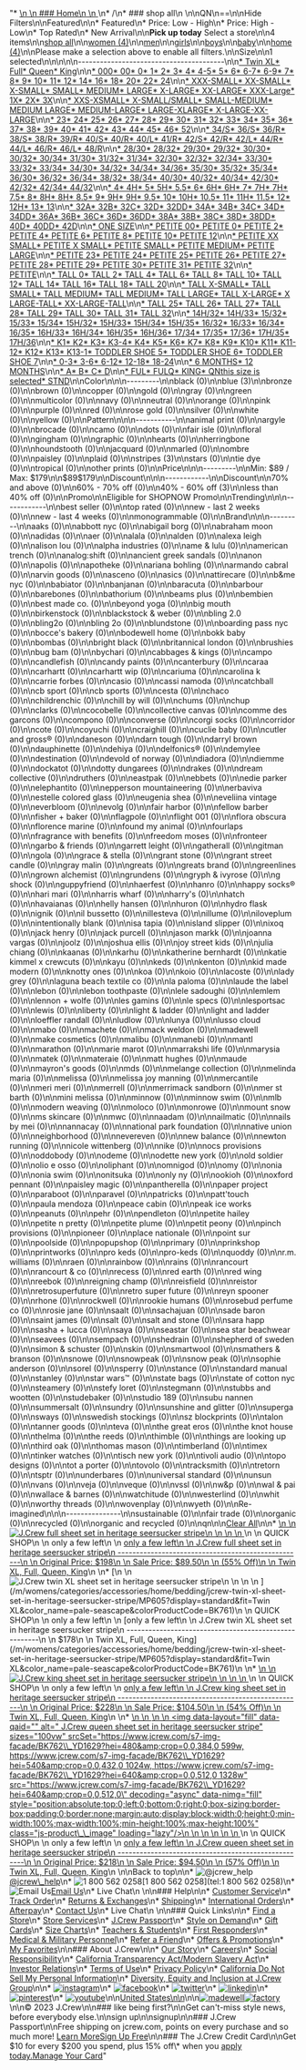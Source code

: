 "*   [\n    \n    ### Home\n    \n    ](/)\n*   /\n*   ### shop all\n    \n\nQN\n==\n\nHide Filters\n\nFeatured\n\n*   Featured\n*   Price: Low - High\n*   Price: High - Low\n*   Top Rated\n*   New Arrival\n\n**Pick up today** Select a store\n\n4 items\n\n[shop all](/all/?crawl=no)\n\n[women (4)](/all/womens?crawl=no)\n\n[men](/all/mens?crawl=no)\n\n[girls](/all/girls?crawl=no)\n\n[boys](/all/boys?crawl=no)\n\n[baby](/all/baby?crawl=no)\n\n[home (4)](/all/home?crawl=no)\n\nPlease make a selection above to enable all filters.\n\nSize\n\n1 selected[](/all/?crawl=no)\n\n\n\n\n----------------------------------------\n\n[*   Twin XL](/all/?crawl=no&fit=Twin%20XL&size=QN)[*   Full](/all/?crawl=no&fit=Full&size=QN)[*   Queen](/all/?crawl=no&fit=Queen&size=QN)[*   King](/all/?crawl=no&fit=King&size=QN)\n\n[*   000](/all/?crawl=no&size=000,QN)[*   00](/all/?crawl=no&size=00,QN)[*   0](/all/?crawl=no&size=0,QN)[*   1](/all/?crawl=no&size=1,QN)[*   2](/all/?crawl=no&size=2,QN)[*   3](/all/?crawl=no&size=3,QN)[*   4](/all/?crawl=no&size=4,QN)[*   4-5](/all/?crawl=no&size=4-5,QN)[*   5](/all/?crawl=no&size=5,QN)[*   6](/all/?crawl=no&size=6,QN)[*   6-7](/all/?crawl=no&size=6-7,QN)[*   6-9](/all/?crawl=no&size=6-9,QN)[*   7](/all/?crawl=no&size=7,QN)[*   8](/all/?crawl=no&size=8,QN)[*   9](/all/?crawl=no&size=9,QN)[*   10](/all/?crawl=no&size=10,QN)[*   11](/all/?crawl=no&size=11,QN)[*   12](/all/?crawl=no&size=12,QN)[*   14](/all/?crawl=no&size=14,QN)[*   16](/all/?crawl=no&size=16,QN)[*   18](/all/?crawl=no&size=18,QN)[*   20](/all/?crawl=no&size=20,QN)[*   22](/all/?crawl=no&size=22,QN)[*   24](/all/?crawl=no&size=24,QN)\n\n[*   XXX-SMALL](/all/?crawl=no&size=QN,XXX-SMALL)[*   XX-SMALL](/all/?crawl=no&size=QN,XX-SMALL)[*   X-SMALL](/all/?crawl=no&size=QN,X-SMALL)[*   SMALL](/all/?crawl=no&size=QN,SMALL)[*   MEDIUM](/all/?crawl=no&size=MEDIUM,QN)[*   LARGE](/all/?crawl=no&size=LARGE,QN)[*   X-LARGE](/all/?crawl=no&size=QN,X-LARGE)[*   XX-LARGE](/all/?crawl=no&size=QN,XX-LARGE)[*   XXX-Large](/all/?crawl=no&size=QN,XXXL)[*   1X](/all/?crawl=no&size=1X,QN)[*   2X](/all/?crawl=no&size=2X,QN)[*   3X](/all/?crawl=no&size=3X,QN)\n\n[*   XXS-XSMALL](/all/?crawl=no&size=QN,XXS-XSMALL)[*   X-SMALL/SMALL](/all/?crawl=no&size=QN,X-SMALL%2FSMALL)[*   SMALL-MEDIUM](/all/?crawl=no&size=QN,SMALL-MEDIUM)[*   MEDIUM LARGE](/all/?crawl=no&size=MEDIUM%20LARGE,QN)[*   MEDIUM-LARGE](/all/?crawl=no&size=MEDIUM-LARGE,QN)[*   LARGE-XLARGE](/all/?crawl=no&size=LARGE-XLARGE,QN)[*   X-LARGE-XX-LARGE](/all/?crawl=no&size=QN,X-LARGE-XX-LARGE)\n\n[*   23](/all/?crawl=no&size=23,QN)[*   24](/all/?crawl=no&size=24G,QN)[*   25](/all/?crawl=no&size=25,QN)[*   26](/all/?crawl=no&size=26,QN)[*   27](/all/?crawl=no&size=27,QN)[*   28](/all/?crawl=no&size=28,QN)[*   29](/all/?crawl=no&size=29,QN)[*   30](/all/?crawl=no&size=30,QN)[*   31](/all/?crawl=no&size=31,QN)[*   32](/all/?crawl=no&size=32,QN)[*   33](/all/?crawl=no&size=33,QN)[*   34](/all/?crawl=no&size=34,QN)[*   35](/all/?crawl=no&size=35,QN)[*   36](/all/?crawl=no&size=36,QN)[*   37](/all/?crawl=no&size=37,QN)[*   38](/all/?crawl=no&size=38,QN)[*   39](/all/?crawl=no&size=39,QN)[*   40](/all/?crawl=no&size=40,QN)[*   41](/all/?crawl=no&size=41,QN)[*   42](/all/?crawl=no&size=42,QN)[*   43](/all/?crawl=no&size=43,QN)[*   44](/all/?crawl=no&size=44,QN)[*   45](/all/?crawl=no&size=45,QN)[*   46](/all/?crawl=no&size=46,QN)[*   52](/all/?crawl=no&size=52,QN)\n\n[*   34/S](/all/?crawl=no&size=34%2FS,QN)[*   36/S](/all/?crawl=no&size=36%2FS,QN)[*   36/R](/all/?crawl=no&size=36%2FR,QN)[*   38/S](/all/?crawl=no&size=38%2FS,QN)[*   38/R](/all/?crawl=no&size=38%2FR,QN)[*   39/R](/all/?crawl=no&size=39%2FR,QN)[*   40/S](/all/?crawl=no&size=40%2FS,QN)[*   40/R](/all/?crawl=no&size=40%2FR,QN)[*   40/L](/all/?crawl=no&size=40%2FL,QN)[*   41/R](/all/?crawl=no&size=41%2FR,QN)[*   42/S](/all/?crawl=no&size=42%2FS,QN)[*   42/R](/all/?crawl=no&size=42%2FR,QN)[*   42/L](/all/?crawl=no&size=42%2FL,QN)[*   44/R](/all/?crawl=no&size=44%2FR,QN)[*   44/L](/all/?crawl=no&size=44%2FL,QN)[*   46/R](/all/?crawl=no&size=46%2FR,QN)[*   46/L](/all/?crawl=no&size=46%2FL,QN)[*   48/R](/all/?crawl=no&size=48%2FR,QN)\n\n[*   28/30](/all/?crawl=no&size=28%2F30,QN)[*   28/32](/all/?crawl=no&size=28%2F32,QN)[*   29/30](/all/?crawl=no&size=29%2F30,QN)[*   29/32](/all/?crawl=no&size=29%2F32,QN)[*   30/30](/all/?crawl=no&size=30%2F30,QN)[*   30/32](/all/?crawl=no&size=30%2F32,QN)[*   30/34](/all/?crawl=no&size=30%2F34,QN)[*   31/30](/all/?crawl=no&size=31%2F30,QN)[*   31/32](/all/?crawl=no&size=31%2F32,QN)[*   31/34](/all/?crawl=no&size=31%2F34,QN)[*   32/30](/all/?crawl=no&size=32%2F30,QN)[*   32/32](/all/?crawl=no&size=32%2F32,QN)[*   32/34](/all/?crawl=no&size=32%2F34,QN)[*   33/30](/all/?crawl=no&size=33%2F30,QN)[*   33/32](/all/?crawl=no&size=33%2F32,QN)[*   33/34](/all/?crawl=no&size=33%2F34,QN)[*   34/30](/all/?crawl=no&size=34%2F30,QN)[*   34/32](/all/?crawl=no&size=34%2F32,QN)[*   34/34](/all/?crawl=no&size=34%2F34,QN)[*   34/36](/all/?crawl=no&size=34%2F36,QN)[*   35/30](/all/?crawl=no&size=35%2F30,QN)[*   35/32](/all/?crawl=no&size=35%2F32,QN)[*   35/34](/all/?crawl=no&size=35%2F34,QN)[*   36/30](/all/?crawl=no&size=36%2F30,QN)[*   36/32](/all/?crawl=no&size=36%2F32,QN)[*   36/34](/all/?crawl=no&size=36%2F34,QN)[*   38/32](/all/?crawl=no&size=38%2F32,QN)[*   38/34](/all/?crawl=no&size=38%2F34,QN)[*   40/30](/all/?crawl=no&size=40%2F30,QN)[*   40/32](/all/?crawl=no&size=40%2F32,QN)[*   40/34](/all/?crawl=no&size=40%2F34,QN)[*   42/30](/all/?crawl=no&size=42%2F30,QN)[*   42/32](/all/?crawl=no&size=42%2F32,QN)[*   42/34](/all/?crawl=no&size=42%2F34,QN)[*   44/32](/all/?crawl=no&size=44%2F32,QN)\n\n[*   4](/all/?crawl=no&size=4%20MEDIUM,QN)[*   4H](/all/?crawl=no&size=4H%20MEDIUM,QN)[*   5](/all/?crawl=no&size=5%20MEDIUM,QN)[*   5H](/all/?crawl=no&size=5H%20MEDIUM,QN)[*   5.5](/all/?crawl=no&size=5.5,QN)[*   6](/all/?crawl=no&size=6%20MEDIUM,QN)[*   6H](/all/?crawl=no&size=6H,QN)[*   6H](/all/?crawl=no&size=6H%20MEDIUM,QN)[*   7](/all/?crawl=no&size=7%20MEDIUM,QN)[*   7H](/all/?crawl=no&size=7H%20MEDIUM,QN)[*   7H](/all/?crawl=no&size=7H,QN)[*   7.5](/all/?crawl=no&size=7.5,QN)[*   8](/all/?crawl=no&size=8%20MEDIUM,QN)[*   8H](/all/?crawl=no&size=8H%20MEDIUM,QN)[*   8H](/all/?crawl=no&size=8H,QN)[*   8.5](/all/?crawl=no&size=8.5,QN)[*   9](/all/?crawl=no&size=9%20MEDIUM,QN)[*   9H](/all/?crawl=no&size=9H%20MEDIUM,QN)[*   9H](/all/?crawl=no&size=9H,QN)[*   9.5](/all/?crawl=no&size=9.5,QN)[*   10](/all/?crawl=no&size=10%20MEDIUM,QN)[*   10H](/all/?crawl=no&size=10H%20MEDIUM,QN)[*   10.5](/all/?crawl=no&size=10.5,QN)[*   11](/all/?crawl=no&size=11%20MEDIUM,QN)[*   11H](/all/?crawl=no&size=11H%20MEDIUM,QN)[*   11.5](/all/?crawl=no&size=11.5,QN)[*   12](/all/?crawl=no&size=12%20MEDIUM,QN)[*   12H](/all/?crawl=no&size=12H%20MEDIUM,QN)[*   13](/all/?crawl=no&size=13,QN)[*   13](/all/?crawl=no&size=13%20MEDIUM,QN)\n\n[*   32A](/all/?crawl=no&size=32A,QN)[*   32B](/all/?crawl=no&size=32B,QN)[*   32C](/all/?crawl=no&size=32C,QN)[*   32D](/all/?crawl=no&size=32D,QN)[*   32DD](/all/?crawl=no&size=32DD,QN)[*   34A](/all/?crawl=no&size=34A,QN)[*   34B](/all/?crawl=no&size=34B,QN)[*   34C](/all/?crawl=no&size=34C,QN)[*   34D](/all/?crawl=no&size=34D,QN)[*   34DD](/all/?crawl=no&size=34DD,QN)[*   36A](/all/?crawl=no&size=36A,QN)[*   36B](/all/?crawl=no&size=36B,QN)[*   36C](/all/?crawl=no&size=36C,QN)[*   36D](/all/?crawl=no&size=36D,QN)[*   36DD](/all/?crawl=no&size=36DD,QN)[*   38A](/all/?crawl=no&size=38A,QN)[*   38B](/all/?crawl=no&size=38B,QN)[*   38C](/all/?crawl=no&size=38C,QN)[*   38D](/all/?crawl=no&size=38D,QN)[*   38DD](/all/?crawl=no&size=38DD,QN)[*   40D](/all/?crawl=no&size=40D,QN)[*   40DD](/all/?crawl=no&size=40DD,QN)[*   42D](/all/?crawl=no&size=42D,QN)\n\n[*   ONE SIZE](/all/?crawl=no&size=ONE%20SIZE,QN)\n\n[*   PETITE 00](/all/?crawl=no&size=PETITE%2000,QN)[*   PETITE 0](/all/?crawl=no&size=PETITE%200,QN)[*   PETITE 2](/all/?crawl=no&size=PETITE%202,QN)[*   PETITE 4](/all/?crawl=no&size=PETITE%204,QN)[*   PETITE 6](/all/?crawl=no&size=PETITE%206,QN)[*   PETITE 8](/all/?crawl=no&size=PETITE%208,QN)[*   PETITE 10](/all/?crawl=no&size=PETITE%2010,QN)[*   PETITE 12](/all/?crawl=no&size=PETITE%2012,QN)\n\n[*   PETITE XX SMALL](/all/?crawl=no&size=PETITE%20XX%20SMALL,QN)[*   PETITE X SMALL](/all/?crawl=no&size=PETITE%20X%20SMALL,QN)[*   PETITE SMALL](/all/?crawl=no&size=PETITE%20SMALL,QN)[*   PETITE MEDIUM](/all/?crawl=no&size=PETITE%20MEDIUM,QN)[*   PETITE LARGE](/all/?crawl=no&size=PETITE%20LARGE,QN)\n\n[*   PETITE 23](/all/?crawl=no&size=PETITE%2023,QN)[*   PETITE 24](/all/?crawl=no&size=PETITE%2024,QN)[*   PETITE 25](/all/?crawl=no&size=PETITE%2025,QN)[*   PETITE 26](/all/?crawl=no&size=PETITE%2026,QN)[*   PETITE 27](/all/?crawl=no&size=PETITE%2027,QN)[*   PETITE 28](/all/?crawl=no&size=PETITE%2028,QN)[*   PETITE 29](/all/?crawl=no&size=PETITE%2029,QN)[*   PETITE 30](/all/?crawl=no&size=PETITE%2030,QN)[*   PETITE 31](/all/?crawl=no&size=PETITE%2031,QN)[*   PETITE 32](/all/?crawl=no&size=PETITE%2032,QN)\n\n[*   PETITE](/all/?crawl=no&size=PETITE,QN)\n\n[*   TALL 0](/all/?crawl=no&size=QN,TALL%20SIZE%200)[*   TALL 2](/all/?crawl=no&size=QN,TALL%202)[*   TALL 4](/all/?crawl=no&size=QN,TALL%204)[*   TALL 6](/all/?crawl=no&size=QN,TALL%206)[*   TALL 8](/all/?crawl=no&size=QN,TALL%208)[*   TALL 10](/all/?crawl=no&size=QN,TALL%2010)[*   TALL 12](/all/?crawl=no&size=QN,TALL%2012)[*   TALL 14](/all/?crawl=no&size=QN,TALL%2014)[*   TALL 16](/all/?crawl=no&size=QN,TALL%2016)[*   TALL 18](/all/?crawl=no&size=QN,TALL%2018)[*   TALL 20](/all/?crawl=no&size=QN,TALL%2020)\n\n[*   TALL X-SMALL](/all/?crawl=no&size=QN,TALL%20X-SMALL)[*   TALL SMALL](/all/?crawl=no&size=QN,TALL%20SMALL)[*   TALL MEDIUM](/all/?crawl=no&size=QN,TALL%20MEDIUM)[*   TALL MEDIUM](/all/?crawl=no&size=QN,TALL%20SIZE%20MEDIUM)[*   TALL LARGE](/all/?crawl=no&size=QN,TALL%20LARGE)[*   TALL X-LARGE](/all/?crawl=no&size=QN,TALL%20X-LARGE)[*   X LARGE-TALL](/all/?crawl=no&size=QN,X%20LARGE-TALL)[*   XX-LARGE-TALL](/all/?crawl=no&size=QN,XX-LARGE-TALL)\n\n[*   TALL 25](/all/?crawl=no&size=QN,TALL%2025)[*   TALL 26](/all/?crawl=no&size=QN,TALL%2026)[*   TALL 27](/all/?crawl=no&size=QN,TALL%2027)[*   TALL 28](/all/?crawl=no&size=QN,TALL%2028)[*   TALL 29](/all/?crawl=no&size=QN,TALL%2029)[*   TALL 30](/all/?crawl=no&size=QN,TALL%2030)[*   TALL 31](/all/?crawl=no&size=QN,TALL%2031)[*   TALL 32](/all/?crawl=no&size=QN,TALL%2032)\n\n[*   14H/32](/all/?crawl=no&size=14H%2F32,QN)[*   14H/33](/all/?crawl=no&size=14H%2F33,QN)[*   15/32](/all/?crawl=no&size=15%2F32,QN)[*   15/33](/all/?crawl=no&size=15%2F33,QN)[*   15/34](/all/?crawl=no&size=15%2F34,QN)[*   15H/32](/all/?crawl=no&size=15H%2F32,QN)[*   15H/33](/all/?crawl=no&size=15H%2F33,QN)[*   15H/34](/all/?crawl=no&size=15H%2F34,QN)[*   15H/35](/all/?crawl=no&size=15H%2F35,QN)[*   16/32](/all/?crawl=no&size=16%2F32,QN)[*   16/33](/all/?crawl=no&size=16%2F33,QN)[*   16/34](/all/?crawl=no&size=16%2F34,QN)[*   16/35](/all/?crawl=no&size=16%2F35,QN)[*   16H/33](/all/?crawl=no&size=16H%2F33,QN)[*   16H/34](/all/?crawl=no&size=16H%2F34,QN)[*   16H/35](/all/?crawl=no&size=16H%2F35,QN)[*   16H/36](/all/?crawl=no&size=16H%2F36,QN)[*   17/34](/all/?crawl=no&size=17%2F34,QN)[*   17/35](/all/?crawl=no&size=17%2F35,QN)[*   17/36](/all/?crawl=no&size=17%2F36,QN)[*   17H/35](/all/?crawl=no&size=17H%2F35,QN)[*   17H/36](/all/?crawl=no&size=17H%2F36,QN)\n\n[*   K1](/all/?crawl=no&size=K1,QN)[*   K2](/all/?crawl=no&size=K2,QN)[*   K3](/all/?crawl=no&size=K3,QN)[*   K3-4](/all/?crawl=no&size=K3-4,QN)[*   K4](/all/?crawl=no&size=K4,QN)[*   K5](/all/?crawl=no&size=K5,QN)[*   K6](/all/?crawl=no&size=K6,QN)[*   K7](/all/?crawl=no&size=K7,QN)[*   K8](/all/?crawl=no&size=K8,QN)[*   K9](/all/?crawl=no&size=K9,QN)[*   K10](/all/?crawl=no&size=K10,QN)[*   K11](/all/?crawl=no&size=K11,QN)[*   K11-12](/all/?crawl=no&size=K11-12,QN)[*   K12](/all/?crawl=no&size=K12,QN)[*   K13](/all/?crawl=no&size=K13,QN)[*   K13-1](/all/?crawl=no&size=K13-1,QN)[*   TODDLER SHOE 5](/all/?crawl=no&size=QN,TODDLER%20SHOE%205)[*   TODDLER SHOE 6](/all/?crawl=no&size=QN,TODDLER%20SHOE%206)[*   TODDLER SHOE 7](/all/?crawl=no&size=QN,TODDLER%20SHOE%207)\n\n[*   0-3](/all/?crawl=no&size=0-3,QN)[*   3-6](/all/?crawl=no&size=3-6,QN)[*   6-12](/all/?crawl=no&size=6-12,QN)[*   12-18](/all/?crawl=no&size=12-18,QN)[*   18-24](/all/?crawl=no&size=18-24,QN)\n\n[*   6 MONTHS](/all/?crawl=no&size=6%20MONTHS,QN)[*   12 MONTHS](/all/?crawl=no&size=12%20MONTHS,QN)\n\n[*   A](/all/?crawl=no&size=A,QN)[*   B](/all/?crawl=no&size=B,QN)[*   C](/all/?crawl=no&size=C,QN)[*   D](/all/?crawl=no&size=D,QN)\n\n[*   FUL](/all/?crawl=no&size=FUL,QN)[*   FULQ](/all/?crawl=no&size=FULQ,QN)[*   KING](/all/?crawl=no&size=KING,QN)[*   QNthis size is selected](/all/?crawl=no)[*   STND](/all/?crawl=no&size=QN,STND)\n\nColor\n\n\n---------\n\nblack (0)\n\n[](/all/?crawl=no&l_color=root-blue&size=QN)blue (3)\n\nbronze (0)\n\nbrown (0)\n\ncopper (0)\n\ngold (0)\n\ngray (0)\n\ngreen (0)\n\nmulticolor (0)\n\nnavy (0)\n\nneutral (0)\n\norange (0)\n\npink (0)\n\npurple (0)\n\nred (0)\n\nrose gold (0)\n\nsilver (0)\n\nwhite (0)\n\nyellow (0)\n\nPattern\n\n\n-----------\n\nanimal print (0)\n\nargyle (0)\n\nbrocade (0)\n\ncamo (0)\n\ndots (0)\n\nfair isle (0)\n\nfloral (0)\n\ngingham (0)\n\ngraphic (0)\n\nhearts (0)\n\nherringbone (0)\n\nhoundstooth (0)\n\njacquard (0)\n\nmarled (0)\n\nombre (0)\n\npaisley (0)\n\nplaid (0)\n\n[](/all/?crawl=no&l_pattern=root-stripes&size=QN)stripes (3)\n\nstars (0)\n\ntie dye (0)\n\ntropical (0)\n\nother prints (0)\n\nPrice\n\n\n---------\n\nMin: $89 / Max: $179\n\n$89$179\n\nDiscount\n\n\n------------\n\nDiscount\n\n70% and above (0)\n\n60% - 70% off (0)\n\n[](/all/?crawl=no&discount=40to60Off&size=QN)40% - 60% off (3)\n\nless than 40% off (0)\n\nPromo\n\n[](/all/?crawl=no&pmid=msg-30-off-full-price%2Cmsg-pam-promo%2Cmsg-30-off-sale~SHOPNOW&size=QN)Eligible for SHOPNOW Promo\n\nTrending\n\n\n------------\n\nbest seller (0)\n\ntop rated (0)\n\nnew - last 2 weeks (0)\n\nnew - last 4 weeks (0)\n\nmonogrammable (0)\n\nBrand\n\n\n---------\n\naaks (0)\n\nabbott nyc (0)\n\nabigail borg (0)\n\nabraham moon (0)\n\nadidas (0)\n\naer (0)\n\nalala (0)\n\nalden (0)\n\nalexa leigh (0)\n\nalison lou (0)\n\nalpha industries (0)\n\name & lulu (0)\n\namerican trench (0)\n\nanalog:shift (0)\n\nancient greek sandals (0)\n\nanon (0)\n\napolis (0)\n\napotheke (0)\n\nariana bohling (0)\n\narmando cabral (0)\n\narvin goods (0)\n\nasceno (0)\n\nasics (0)\n\nattirecare (0)\n\nb&me nyc (0)\n\nbabiator (0)\n\nbanjanan (0)\n\nbaracuta (0)\n\nbarbour (0)\n\nbarebones (0)\n\nbathorium (0)\n\nbeams plus (0)\n\nbembien (0)\n\nbest made co. (0)\n\nbeyond yoga (0)\n\nbig mouth (0)\n\nbirkenstock (0)\n\nblackstock & weber (0)\n\nbling 2.0 (0)\n\nbling2o (0)\n\nbling 2o (0)\n\nblundstone (0)\n\nboarding pass nyc (0)\n\nbocce's bakery (0)\n\nbodewell home (0)\n\nbokk baby (0)\n\nbombas (0)\n\nbright black (0)\n\nbritannical london (0)\n\nbrushies (0)\n\nbug bam (0)\n\nbychari (0)\n\ncabbages & kings (0)\n\ncampo (0)\n\ncandlefish (0)\n\ncandy paints (0)\n\ncanterbury (0)\n\ncaraa (0)\n\ncarhartt (0)\n\ncarhartt wip (0)\n\ncariuma (0)\n\ncarolina k (0)\n\ncarrie forbes (0)\n\ncasio (0)\n\ncassi namoda (0)\n\ncatchball (0)\n\ncb sport (0)\n\ncb sports (0)\n\ncesta (0)\n\nchaco (0)\n\nchildrenchic (0)\n\nchill by will (0)\n\nchums (0)\n\nchup (0)\n\nclarks (0)\n\ncocobelle (0)\n\ncollective canvas (0)\n\ncomme des garcons (0)\n\ncompono (0)\n\nconverse (0)\n\ncorgi socks (0)\n\ncorridor (0)\n\ncote (0)\n\ncoyuchi (0)\n\ncraighill (0)\n\ncuclie baby (0)\n\ncutler and gross® (0)\n\ndaneson (0)\n\ndarn tough (0)\n\ndarryl brown (0)\n\ndauphinette (0)\n\ndehiya (0)\n\ndelfonics® (0)\n\ndemylee (0)\n\ndestination (0)\n\ndevold of norway (0)\n\ndiadora (0)\n\ndiemme (0)\n\ndockatot (0)\n\ndotty dungarees (0)\n\ndrakes (0)\n\ndream collective (0)\n\ndruthers (0)\n\neastpak (0)\n\nebbets (0)\n\nedie parker (0)\n\nelephantito (0)\n\nepperson mountaineering (0)\n\nerbaviva (0)\n\nestelle colored glass (0)\n\neugenia shea (0)\n\neveliina vintage (0)\n\neverbloom (0)\n\nevolg (0)\n\nfair harbor (0)\n\nfellow barber (0)\n\nfisher + baker (0)\n\nflagpole (0)\n\nflight 001 (0)\n\nflora obscura (0)\n\nflorence marine (0)\n\nfound my animal (0)\n\nfourlaps (0)\n\nfragrance with benefits (0)\n\nfreedom moses (0)\n\nfronteer (0)\n\ngarbo & friends (0)\n\ngarrett leight (0)\n\ngatherall (0)\n\ngitman (0)\n\ngola (0)\n\ngrace & stella (0)\n\ngrant stone (0)\n\ngrant street candle (0)\n\ngray malin (0)\n\ngreats (0)\n\ngreats brand (0)\n\ngreenlines (0)\n\ngrown alchemist (0)\n\ngrundens (0)\n\ngryph & ivyrose (0)\n\ng shock (0)\n\nguppyfriend (0)\n\nhaerfest (0)\n\nhanro (0)\n\nhappy socks® (0)\n\nhari mari (0)\n\nharris wharf (0)\n\nharry's (0)\n\nhatch (0)\n\nhavaianas (0)\n\nhelly hansen (0)\n\nhuron (0)\n\nhydro flask (0)\n\nignik (0)\n\nil bussetto (0)\n\nillesteva (0)\n\nillume (0)\n\niloveplum (0)\n\nintentionally blank (0)\n\nisa tapia (0)\n\nisland slipper (0)\n\nixoq (0)\n\njack henry (0)\n\njack purcell (0)\n\njason markk (0)\n\njoanna vargas (0)\n\njoolz (0)\n\njoshua ellis (0)\n\njoy street kids (0)\n\njulia chiang (0)\n\nkaanas (0)\n\nkarhu (0)\n\nkatherine bernhardt (0)\n\nkatie kimmel x crewcuts (0)\n\nkayu (0)\n\nkeds (0)\n\nkenton (0)\n\nkid made modern (0)\n\nknotty ones (0)\n\nkoa (0)\n\nkoio (0)\n\nlacoste (0)\n\nlady grey (0)\n\nlaguna beach textile co (0)\n\nla paloma (0)\n\nlaude the label (0)\n\nlebon (0)\n\nlebon toothpaste (0)\n\nlele sadoughi (0)\n\nlemlem (0)\n\nlennon + wolfe (0)\n\nles gamins (0)\n\nle specs (0)\n\nlesportsac (0)\n\nlewis (0)\n\nliberty (0)\n\nlight & ladder (0)\n\nlight and ladder (0)\n\nloeffler randall (0)\n\nludlow (0)\n\nlunya (0)\n\nlusso cloud (0)\n\nmabo (0)\n\nmachete (0)\n\nmack weldon (0)\n\nmadewell (0)\n\nmake cosmetics (0)\n\nmalibu (0)\n\nmanebi (0)\n\nmantl (0)\n\nmarathon (0)\n\nmarie marot (0)\n\nmarrakshi life (0)\n\nmarysia (0)\n\nmatek (0)\n\nmateraie (0)\n\nmatt hughes (0)\n\nmaude (0)\n\nmayron's goods (0)\n\nmds (0)\n\nmelange collection (0)\n\nmelinda maria (0)\n\nmelissa (0)\n\nmelissa joy manning (0)\n\nmercantile (0)\n\nmeri meri (0)\n\nmerrell (0)\n\nmerrimack sandborn (0)\n\nmer st barth (0)\n\nmini melissa (0)\n\nminnow (0)\n\nminnow swim (0)\n\nmlb (0)\n\nmodern weaving (0)\n\nmoloco (0)\n\nmonrowe (0)\n\nmount snow (0)\n\nms skincare (0)\n\nmwc (0)\n\nnaadam (0)\n\nnailmatic (0)\n\nnails by mei (0)\n\nnannacay (0)\n\nnational park foundation (0)\n\nnative union (0)\n\nneighborhood (0)\n\nnevereven (0)\n\nnew balance (0)\n\nnewton running (0)\n\nnicole wittenberg (0)\n\nnike (0)\n\nnocs provisions (0)\n\noddobody (0)\n\nodeme (0)\n\nodette new york (0)\n\nold soldier (0)\n\nolio e osso (0)\n\noliphant (0)\n\nomnigod (0)\n\nomy (0)\n\nonia (0)\n\nonia swim (0)\n\nonitsuka (0)\n\nonly ny (0)\n\nookioh (0)\n\noxford pennant (0)\n\npaisley magic (0)\n\npantherella (0)\n\npaper project (0)\n\nparaboot (0)\n\nparavel (0)\n\npatricks (0)\n\npatt'touch (0)\n\npaula mendoza (0)\n\npeace cabin (0)\n\npeak ice works (0)\n\npeanuts (0)\n\npehr (0)\n\npendleton (0)\n\npetite hailey (0)\n\npetite n pretty (0)\n\npetite plume (0)\n\npetit peony (0)\n\npinch provisions (0)\n\npioneer (0)\n\nplace nationale (0)\n\npoint sur (0)\n\npoolside (0)\n\npopupshop (0)\n\nprimary (0)\n\nprinkshop (0)\n\nprintworks (0)\n\npro keds (0)\n\npro-keds (0)\n\nquoddy (0)\n\nr.m. williams (0)\n\nraen (0)\n\nrainbow (0)\n\nrains (0)\n\nrancourt (0)\n\nrancourt & co (0)\n\nrecess (0)\n\nred earth (0)\n\nred wing (0)\n\nreebok (0)\n\nreigning champ (0)\n\nreisfield (0)\n\nreistor (0)\n\nretrosuperfuture (0)\n\nretro super future (0)\n\nreyn spooner (0)\n\nrhone (0)\n\nrockwell (0)\n\nrookie humans (0)\n\nrosebud perfume co (0)\n\nrosie jane (0)\n\nsaalt (0)\n\nsachajuan (0)\n\nsade baron (0)\n\nsaint james (0)\n\nsalt (0)\n\nsalt and stone (0)\n\nsara happ (0)\n\nsasha + lucca (0)\n\nsaya (0)\n\nseastar (0)\n\nsea star beachwear (0)\n\nseavees (0)\n\nsempach (0)\n\nshedrain (0)\n\nshepherd of sweden (0)\n\nsimon & schuster (0)\n\nskin (0)\n\nsmartwool (0)\n\nsmathers & branson (0)\n\nsnowe (0)\n\nsnowpeak (0)\n\nsnow peak (0)\n\nsophie anderson (0)\n\nsorel (0)\n\nsperry (0)\n\nstance (0)\n\nstandard manual (0)\n\nstanley (0)\n\nstar wars™ (0)\n\nstate bags (0)\n\nstate of cotton nyc (0)\n\nsteamery (0)\n\nstefy loret (0)\n\nstegmann (0)\n\nstubbs and wootten (0)\n\nstudebaker (0)\n\nstudio 189 (0)\n\nsubu nannen (0)\n\nsummersalt (0)\n\nsundry (0)\n\nsunshine and glitter (0)\n\nsuperga (0)\n\nsways (0)\n\nswedish stockings (0)\n\nsz blockprints (0)\n\ntalon (0)\n\ntanner goods (0)\n\nteva (0)\n\nthe great eros (0)\n\nthe knot house (0)\n\nthelma (0)\n\nthe reeds (0)\n\nthimble (0)\n\nthings are looking up (0)\n\nthird oak (0)\n\nthomas mason (0)\n\ntimberland (0)\n\ntimex (0)\n\ntinker watches (0)\n\ntisch new york (0)\n\ntivoli audio (0)\n\ntopo designs (0)\n\ntot a porter (0)\n\ntovolo (0)\n\ntracksmith (0)\n\ntretorn (0)\n\ntsptr (0)\n\nunderbares (0)\n\nuniversal standard (0)\n\nunsun (0)\n\nvans (0)\n\nveja (0)\n\nveque (0)\n\nvssl (0)\n\nw&p (0)\n\nwal & pai (0)\n\nwallace & barnes (0)\n\nwatchitude (0)\n\nwesterlind (0)\n\nwhit (0)\n\nworthy threads (0)\n\nwovenplay (0)\n\nwyeth (0)\n\nRe-imagined\n\n\n---------------\n\nsustainable (0)\n\nfair trade (0)\n\norganic (0)\n\nrecycled (0)\n\norganic and recycled (0)\n\nqn[](/all/?crawl=no)\n\n[Clear All](/all/?crawl=no)\n\n*   [\n    \n    ![ J.Crew full sheet set in heritage seersucker stripe](https://www.jcrew.com/s7-img-facade/BK760_YD1629?hei=640&crop=0,0,512,0)\n    \n    \n    \n    ](/m/womens/categories/accessories/home/bedding/jcrew-full-sheet-set-in-heritage-seersucker-stripe/MP605?display=standard&fit=Full&color_name=pale-seascape&colorProductCode=BK760)\n    \n    QUICK SHOP\n    \n    only a few left\n    \n    [only a few left\n    \n    J.Crew full sheet set in heritage seersucker stripe\n    ---------------------------------------------------\n    \n    Original Price: $198\n    \n    Sale Price: $89.50\n    \n    (55% Off)\n    \n    Twin XL, Full, Queen, King](/m/womens/categories/accessories/home/bedding/jcrew-full-sheet-set-in-heritage-seersucker-stripe/MP605?display=standard&fit=Full&color_name=pale-seascape&colorProductCode=BK760)\n    \n*   [\n    \n    ![ J.Crew twin XL sheet set in heritage seersucker stripe](https://www.jcrew.com/s7-img-facade/BK761_YD1629?hei=640&crop=0,0,512,0)\n    \n    \n    \n    ](/m/womens/categories/accessories/home/bedding/jcrew-twin-xl-sheet-set-in-heritage-seersucker-stripe/MP605?display=standard&fit=Twin XL&color_name=pale-seascape&colorProductCode=BK761)\n    \n    QUICK SHOP\n    \n    only a few left\n    \n    [only a few left\n    \n    J.Crew twin XL sheet set in heritage seersucker stripe\n    ------------------------------------------------------\n    \n    $178\n    \n    Twin XL, Full, Queen, King](/m/womens/categories/accessories/home/bedding/jcrew-twin-xl-sheet-set-in-heritage-seersucker-stripe/MP605?display=standard&fit=Twin XL&color_name=pale-seascape&colorProductCode=BK761)\n    \n*   [\n    \n    ![ J.Crew king sheet set in heritage seersucker stripe](https://www.jcrew.com/s7-img-facade/BK763_YD1629?hei=640&crop=0,0,512,0)\n    \n    \n    \n    ](/m/womens/categories/accessories/home/bedding/jcrew-king-sheet-set-in-heritage-seersucker-stripe/MP605?display=standard&fit=King&color_name=pale-seascape&colorProductCode=BK763)\n    \n    QUICK SHOP\n    \n    only a few left\n    \n    [only a few left\n    \n    J.Crew king sheet set in heritage seersucker stripe\n    ---------------------------------------------------\n    \n    Original Price: $228\n    \n    Sale Price: $104.50\n    \n    (54% Off)\n    \n    Twin XL, Full, Queen, King](/m/womens/categories/accessories/home/bedding/jcrew-king-sheet-set-in-heritage-seersucker-stripe/MP605?display=standard&fit=King&color_name=pale-seascape&colorProductCode=BK763)\n    \n*   [\n    \n    ![ J.Crew queen sheet set in heritage seersucker stripe](data:image/gif;base64,R0lGODlhAQABAIAAAAAAAP///yH5BAEAAAAALAAAAAABAAEAAAIBRAA7)\n    \n    <img data-layout=\"fill\" data-qaid=\"\" alt=\" J.Crew queen sheet set in heritage seersucker stripe\" sizes=\"100vw\" srcSet=\"https://www.jcrew.com/s7-img-facade/BK762\\_YD1629?hei=480&amp;crop=0,0,384,0 599w, https://www.jcrew.com/s7-img-facade/BK762\\_YD1629?hei=540&amp;crop=0,0,432,0 1024w, https://www.jcrew.com/s7-img-facade/BK762\\_YD1629?hei=640&amp;crop=0,0,512,0 1328w\" src=\"https://www.jcrew.com/s7-img-facade/BK762\\_YD1629?hei=640&amp;crop=0,0,512,0\" decoding=\"async\" data-nimg=\"fill\" style=\"position:absolute;top:0;left:0;bottom:0;right:0;box-sizing:border-box;padding:0;border:none;margin:auto;display:block;width:0;height:0;min-width:100%;max-width:100%;min-height:100%;max-height:100%\" class=\"js-product\\_\\_image\" loading=\"lazy\"/>\n    \n    \n    \n    \n    \n    ](/m/womens/categories/accessories/home/bedding/jcrew-queen-sheet-set-in-heritage-seersucker-stripe/MP605?display=standard&fit=Queen&color_name=pale-seascape&colorProductCode=BK762)\n    \n    QUICK SHOP\n    \n    only a few left\n    \n    [only a few left\n    \n    J.Crew queen sheet set in heritage seersucker stripe\n    ----------------------------------------------------\n    \n    Original Price: $218\n    \n    Sale Price: $94.50\n    \n    (57% Off)\n    \n    Twin XL, Full, Queen, King](/m/womens/categories/accessories/home/bedding/jcrew-queen-sheet-set-in-heritage-seersucker-stripe/MP605?display=standard&fit=Queen&color_name=pale-seascape&colorProductCode=BK762)\n    \n\nBack to top\n\n*   ![@jcrew_help](/next-static/images/sidecar-modules/footer/twitter-2.svg)[@jcrew\\_help](https://twitter.com/jcrew_help)\n*   ![1 800 562 0258](/next-static/images/sidecar-modules/footer/phone-2.svg)[1 800 562 0258](tel:1 800 562 0258)\n*   ![Email Us](/next-static/images/sidecar-modules/footer/email.svg)[Email Us](mailto:help@jcrew.com)\n*   Live Chat\n    \n\n### Help\n\n*   [Customer Service](/help/customer-service)\n*   [Track Order](/help/order-status)\n*   [Returns & Exchanges](/help/returns-exchanges)\n*   [Shipping](/help/shipping-handling)\n*   [International Orders](/help/international-orders)\n*   [Afterpay](/afterpay-faq)\n*   [Contact Us](/help/contact-us)\n*   Live Chat\n    \n\n### Quick Links\n\n*   [Find a Store](https://stores.jcrew.com/search)\n*   [Store Services](/s/store-services)\n*   [J.Crew Passport](/s/rewards)\n*   [Style on Demand](/s/style-on-demand)\n*   [Gift Cards](/help/gift-card)\n*   [Size Charts](/r/size-charts)\n*   [Teachers & Students](/s/teacher-student-discount)\n*   [First Responders](/s/military-medical-first-responder-discount)\n*   [Medical & Military Personnel](/s/military-medical-first-responder-discount)\n*   [Refer a Friend](/share)\n*   [Offers & Promotions](/best-deals)\n*   [My Favorites](/favorites)\n\n### About J.Crew\n\n*   [Our Story](/s/aboutus)\n*   [Careers](https://jobs.jcrew.com)\n*   [Social Responsibility](/s/corporate-responsibility)\n*   [California Transparency Act/Modern Slavery Act](/s/CSR-california-transparency-act)\n*   [Investor Relations](https://investors.jcrew.com)\n*   [Terms of Use](/help/terms-of-use)\n*   [Privacy Policy](/help/privacy-policy)\n*   [California Do Not Sell My Personal Information](https://jcrew.clarip.com/dsr/create?brand=jcrew&type=3)\n*   [Diversity, Equity and Inclusion at J.Crew Group](/s/diversity-equity-inclusion)\n\n*   [![instagram](/next-static/images/sidecar-modules/footer/instagram-2.svg)](http://instagram.com/jcrew)\n*   [![facebook](/next-static/images/sidecar-modules/footer/facebook-2.svg)](https://www.facebook.com/jcrew)\n*   [![twitter](/next-static/images/sidecar-modules/footer/twitter-2.svg)](https://twitter.com/jcrew)\n*   [![linkedin](/next-static/images/sidecar-modules/footer/linkedin.svg)](https://www.linkedin.com/company/j-crew)\n*   [![pinterest](/next-static/images/sidecar-modules/footer/pinterest-2.svg)](http://pinterest.com/jcrew/)\n*   [![youtube](/next-static/images/sidecar-modules/footer/youtube-2.svg)](http://www.youtube.com/user/jcrewinsider)\n\n[United States\n\n](/r/context-chooser)\n\n[![madewell](/next-static/images/sidecar-modules/footer/madewell.svg)](https://www.madewell.com)[![factory](/next-static/images/sidecar-modules/navigation/jcrew-factory-logo-black.svg)](https://factory.jcrew.com)\n\n© 2023 J.Crew\n\n### like being first?\n\nGet can't-miss style news, before everybody else.\n\nsign up\n\nsignup\n\n### J.Crew Passport\n\nFree shipping on jcrew.com, points on every purchase and so much more! [Learn More](/s/rewards)[Sign Up Free](/?register=true)\n\n### The J.Crew Credit Card\n\nGet $10 for every $200 you spend, plus 15% off\\* when you [apply today.](/s/credit-card)[Manage Your Card](https://d.comenity.net/jcrew/)"